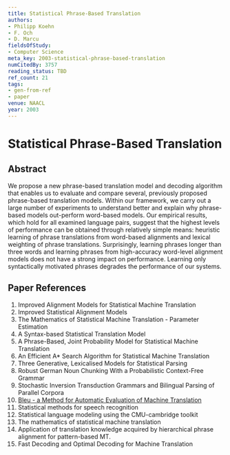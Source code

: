 ```yaml
---
title: Statistical Phrase-Based Translation
authors:
- Philipp Koehn
- F. Och
- D. Marcu
fieldsOfStudy:
- Computer Science
meta_key: 2003-statistical-phrase-based-translation
numCitedBy: 3757
reading_status: TBD
ref_count: 21
tags:
- gen-from-ref
- paper
venue: NAACL
year: 2003
---
```


# Statistical Phrase-Based Translation

## Abstract

We propose a new phrase-based translation model and decoding algorithm that enables us to evaluate and compare several, previously proposed phrase-based translation models. Within our framework, we carry out a large number of experiments to understand better and explain why phrase-based models out-perform word-based models. Our empirical results, which hold for all examined language pairs, suggest that the highest levels of performance can be obtained through relatively simple means: heuristic learning of phrase translations from word-based alignments and lexical weighting of phrase translations. Surprisingly, learning phrases longer than three words and learning phrases from high-accuracy word-level alignment models does not have a strong impact on performance. Learning only syntactically motivated phrases degrades the performance of our systems.

## Paper References

1. Improved Alignment Models for Statistical Machine Translation
2. Improved Statistical Alignment Models
3. The Mathematics of Statistical Machine Translation - Parameter Estimation
4. A Syntax-based Statistical Translation Model
5. A Phrase-Based, Joint Probability Model for Statistical Machine Translation
6. An Efficient A* Search Algorithm for Statistical Machine Translation
7. Three Generative, Lexicalised Models for Statistical Parsing
8. Robust German Noun Chunking With a Probabilistic Context-Free Grammar
9. Stochastic Inversion Transduction Grammars and Bilingual Parsing of Parallel Corpora
10. [Bleu - a Method for Automatic Evaluation of Machine Translation](2002-bleu-a-method-for-automatic-evaluation-of-machine-translation)
11. Statistical methods for speech recognition
12. Statistical language modeling using the CMU-cambridge toolkit
13. The mathematics of statistical machine translation
14. Application of translation knowledge acquired by hierarchical phrase alignment for pattern-based MT.
15. Fast Decoding and Optimal Decoding for Machine Translation

